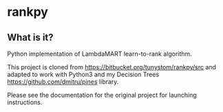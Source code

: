 # rankpy

## What is it?
Python implementation of LambdaMART learn-to-rank algorithm.

This project is cloned from https://bitbucket.org/tunystom/rankpy/src and adapted to work with Python3 and my Decision Trees https://github.com/dmitru/pines library.

Please see the documentation for the original project for launching instructions.